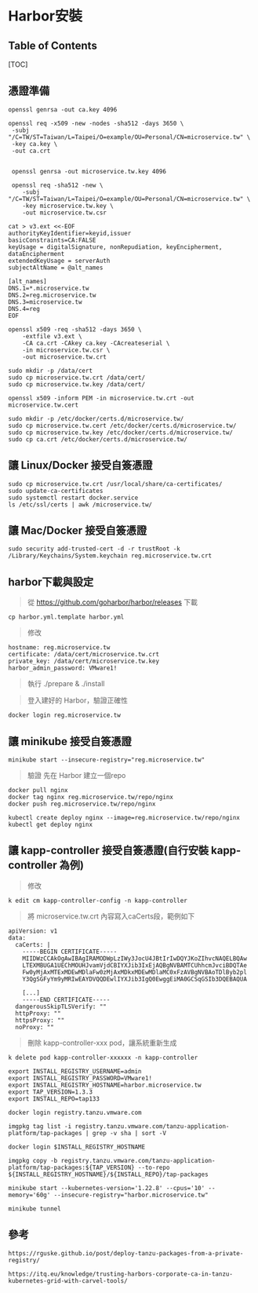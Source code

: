 
Harbor安裝
===


## Table of Contents

[TOC]


憑證準備
---
```gherkin=
openssl genrsa -out ca.key 4096

openssl req -x509 -new -nodes -sha512 -days 3650 \
 -subj "/C=TW/ST=Taiwan/L=Taipei/O=example/OU=Personal/CN=microservice.tw" \
 -key ca.key \
 -out ca.crt


 openssl genrsa -out microservice.tw.key 4096

 openssl req -sha512 -new \
    -subj "/C=TW/ST=Taiwan/L=Taipei/O=example/OU=Personal/CN=microservice.tw" \
    -key microservice.tw.key \
    -out microservice.tw.csr
```

```gherkin=
cat > v3.ext <<-EOF
authorityKeyIdentifier=keyid,issuer
basicConstraints=CA:FALSE
keyUsage = digitalSignature, nonRepudiation, keyEncipherment, dataEncipherment
extendedKeyUsage = serverAuth
subjectAltName = @alt_names

[alt_names]
DNS.1=*.microservice.tw
DNS.2=reg.microservice.tw
DNS.3=microservice.tw
DNS.4=reg
EOF
```
```gherkin=
openssl x509 -req -sha512 -days 3650 \
    -extfile v3.ext \
    -CA ca.crt -CAkey ca.key -CAcreateserial \
    -in microservice.tw.csr \
    -out microservice.tw.crt
```

```gherkin=
sudo mkdir -p /data/cert
sudo cp microservice.tw.crt /data/cert/
sudo cp microservice.tw.key /data/cert/   
```
```gherkin=
openssl x509 -inform PEM -in microservice.tw.crt -out microservice.tw.cert
```

```gherkin=
sudo mkdir -p /etc/docker/certs.d/microservice.tw/
sudo cp microservice.tw.cert /etc/docker/certs.d/microservice.tw/
sudo cp microservice.tw.key /etc/docker/certs.d/microservice.tw/
sudo cp ca.crt /etc/docker/certs.d/microservice.tw/
```

讓 Linux/Docker 接受自簽憑證 
---
```gherkin=
sudo cp microservice.tw.crt /usr/local/share/ca-certificates/
sudo update-ca-certificates
sudo systemctl restart docker.service
ls /etc/ssl/certs | awk /microservice.tw/
```

讓 Mac/Docker 接受自簽憑證 
---
```gherkin=
sudo security add-trusted-cert -d -r trustRoot -k /Library/Keychains/System.keychain reg.microservice.tw.crt
```


harbor下載與設定
---
> 從 https://github.com/goharbor/harbor/releases 下載
```gherkin=
cp harbor.yml.template harbor.yml
```
> 修改
```gherkin=
hostname: reg.microservice.tw
certificate: /data/cert/microservice.tw.crt
private_key: /data/cert/microservice.tw.key
harbor_admin_password: VMware1!
```
> 執行 ./prepare & ./install

> 登入建好的 Harbor，驗證正確性
```gherkin=
docker login reg.microservice.tw
```
讓 minikube 接受自簽憑證 
---
```gherkin=
minikube start --insecure-registry="reg.microservice.tw"
```

> 驗證
> 先在 Harbor 建立一個repo
```gherkin=
docker pull nginx
docker tag nginx reg.microservice.tw/repo/nginx
docker push reg.microservice.tw/repo/nginx
```
```gherkin=
kubectl create deploy nginx --image=reg.microservice.tw/repo/nginx
kubectl get deploy nginx
```

讓 kapp-controller 接受自簽憑證(自行安裝 kapp-controller 為例)
---
> 修改
```gherkin=
k edit cm kapp-controller-config -n kapp-controller
```
> 將 microservice.tw.crt 內容寫入caCerts段，範例如下 
```gherkin=
apiVersion: v1
data:
  caCerts: |
    -----BEGIN CERTIFICATE-----
    MIIDWzCCAkOgAwIBAgIRAMODWpLzIWy3JocU4JBtIrIwDQYJKoZIhvcNAQELBQAw
    LTEXMBUGA1UEChMOUHJvamVjdCBIYXJib3IxEjAQBgNVBAMTCUhhcmJvciBDQTAe
    Fw0yMjAxMTExMDEwMDlaFw0zMjAxMDkxMDEwMDlaMC0xFzAVBgNVBAoTDlByb2pl
    Y3QgSGFyYm9yMRIwEAYDVQQDEwlIYXJib3IgQ0EwggEiMA0GCSqGSIb3DQEBAQUA

    [...]
    -----END CERTIFICATE-----    
  dangerousSkipTLSVerify: ""
  httpProxy: ""
  httpsProxy: ""
  noProxy: ""
``` 
> 刪除 kapp-controller-xxx pod，讓系統重新生成
```gherkin=
k delete pod kapp-controller-xxxxxx -n kapp-controller 
```

```gherkin=
export INSTALL_REGISTRY_USERNAME=admin
export INSTALL_REGISTRY_PASSWORD=VMware1!
export INSTALL_REGISTRY_HOSTNAME=harbor.microservice.tw
export TAP_VERSION=1.3.3
export INSTALL_REPO=tap133
```

```gherkin=
docker login registry.tanzu.vmware.com 

imgpkg tag list -i registry.tanzu.vmware.com/tanzu-application-platform/tap-packages | grep -v sha | sort -V

docker login $INSTALL_REGISTRY_HOSTNAME

imgpkg copy -b registry.tanzu.vmware.com/tanzu-application-platform/tap-packages:${TAP_VERSION} --to-repo ${INSTALL_REGISTRY_HOSTNAME}/${INSTALL_REPO}/tap-packages
```


```gherkin=
minikube start --kubernetes-version='1.22.8' --cpus='10' --memory='60g' --insecure-registry="harbor.microservice.tw"

minikube tunnel
```





參考
---
```gherkin=
https://rguske.github.io/post/deploy-tanzu-packages-from-a-private-registry/

https://itq.eu/knowledge/trusting-harbors-corporate-ca-in-tanzu-kubernetes-grid-with-carvel-tools/
```
